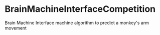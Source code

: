 # BrainMachineInterfaceCompetition
Brain Machine Interface machine algorithm to predict a monkey's arm movement
